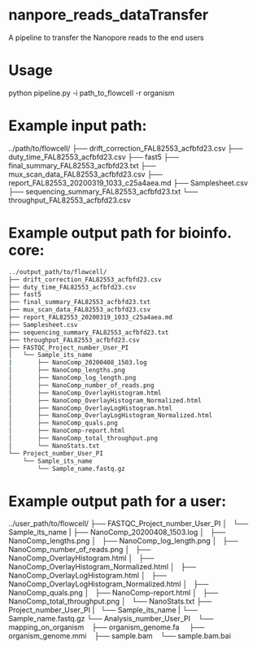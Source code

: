 # nanpore_reads_dataTransfer
A pipeline to transfer the Nanopore reads to the end users

# Usage
python pipeline.py -i path_to_flowcell -r organism

# Example input path:

../path/to/flowcell/
├── drift_correction_FAL82553_acfbfd23.csv
├── duty_time_FAL82553_acfbfd23.csv
├── fast5
├── final_summary_FAL82553_acfbfd23.txt
├── mux_scan_data_FAL82553_acfbfd23.csv
├── report_FAL82553_20200319_1033_c25a4aea.md
├── Samplesheet.csv
├── sequencing_summary_FAL82553_acfbfd23.txt
└── throughput_FAL82553_acfbfd23.csv

# Example output path for bioinfo. core:
```bash
../output_path/to/flowcell/
├── drift_correction_FAL82553_acfbfd23.csv
├── duty_time_FAL82553_acfbfd23.csv
├── fast5
├── final_summary_FAL82553_acfbfd23.txt
├── mux_scan_data_FAL82553_acfbfd23.csv
├── report_FAL82553_20200319_1033_c25a4aea.md
├── Samplesheet.csv
├── sequencing_summary_FAL82553_acfbfd23.txt
├── throughput_FAL82553_acfbfd23.csv
├── FASTQC_Project_number_User_PI
│   └── Sample_its_name
|       ├── NanoComp_20200408_1503.log
│       ├── NanoComp_lengths.png
│       ├── NanoComp_log_length.png
│       ├── NanoComp_number_of_reads.png
│       ├── NanoComp_OverlayHistogram.html
│       ├── NanoComp_OverlayHistogram_Normalized.html
│       ├── NanoComp_OverlayLogHistogram.html
│       ├── NanoComp_OverlayLogHistogram_Normalized.html
│       ├── NanoComp_quals.png
│       ├── NanoComp-report.html
│       ├── NanoComp_total_throughput.png
│       └── NanoStats.txt
└── Project_number_User_PI
    └── Sample_its_name
        └── Sample_name.fastq.gz
```
# Example output path for a user:

../user_path/to/flowcell/
├── FASTQC_Project_number_User_PI
│   └── Sample_its_name
|       ├── NanoComp_20200408_1503.log
│       ├── NanoComp_lengths.png
│       ├── NanoComp_log_length.png
│       ├── NanoComp_number_of_reads.png
│       ├── NanoComp_OverlayHistogram.html
│       ├── NanoComp_OverlayHistogram_Normalized.html
│       ├── NanoComp_OverlayLogHistogram.html
│       ├── NanoComp_OverlayLogHistogram_Normalized.html
│       ├── NanoComp_quals.png
│       ├── NanoComp-report.html
│       ├── NanoComp_total_throughput.png
│       └── NanoStats.txt
├── Project_number_User_PI
|   └── Sample_its_name
|       └── Sample_name.fastq.gz
└── Analysis_number_User_PI
    └── mapping_on_organism
        ├── organism_genome.fa
        ├── organism_genome.mmi
        ├── sample.bam
        └── sample.bam.bai
